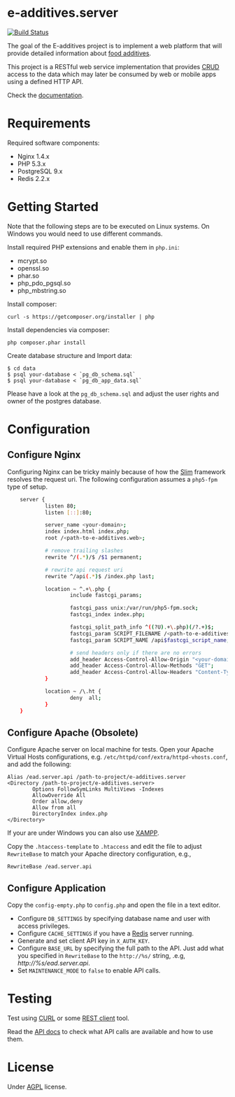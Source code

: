 e-additives.server
==================

[![Build Status](https://travis-ci.org/vexelon-dot-net/e-additives.server.png?branch=master)](https://travis-ci.org/vexelon-dot-net/e-additives.server)

The goal of the E-additives project is to implement a web platform that will provide detailed information about [food additives](http://en.wikipedia.org/wiki/Food_additive).

This project is a RESTful web service implementation that provides [CRUD](http://en.wikipedia.org/wiki/Create,_read,_update_and_delete) access to the data which may later be consumed by web or mobile apps using a defined HTTP API.

Check the [documentation](docs/).

# Requirements

Required software components:

  * Nginx 1.4.x
  * PHP 5.3.x
  * PostgreSQL 9.x
  * Redis 2.2.x

# Getting Started

Note that the following steps are to be executed on Linux systems. On Windows you would need to use different commands.

Install required PHP extensions and enable them in `php.ini`:

  * mcrypt.so
  * openssl.so
  * phar.so
  * php_pdo_pgsql.so
  * php_mbstring.so

Install composer:

    curl -s https://getcomposer.org/installer | php
    
Install dependencies via composer:

    php composer.phar install

Create database structure and Import data:

    $ cd data
    $ psql your-database < `pg_db_schema.sql`
    $ psql your-database < `pg_db_app_data.sql`

Please have a look at the `pg_db_schema.sql` and adjust the user rights and owner of the postgres database.
    
# Configuration

## Configure Nginx

Configuring Nginx can be tricky mainly because of how the [Slim](https://github.com/codeguy/Slim) framework resolves 
the request uri. The following configuration assumes a `php5-fpm` type of setup.

```bash
    server {
            listen 80;
            listen [::]:80;

            server_name <your-domain>;
            index index.html index.php;
            root /<path-to-e-additives.web>;

            # remove trailing slashes
            rewrite ^/(.*)/$ /$1 permanent;

            # rewrite api request uri
            rewrite ^/api(.*)$ /index.php last;

            location ~ ^.+\.php {
                    include fastcgi_params;

                    fastcgi_pass unix:/var/run/php5-fpm.sock;
                    fastcgi_index index.php;

                    fastcgi_split_path_info ^((?U).+\.php)(/?.+)$;
                    fastcgi_param SCRIPT_FILENAME /<path-to-e-additives.server>$fastcgi_script_name;
                    fastcgi_param SCRIPT_NAME /api$fastcgi_script_name;

                    # send headers only if there are no errors
                    add_header Access-Control-Allow-Origin "<your-domain>";
                    add_header Access-Control-Allow-Methods "GET";
                    add_header Access-Control-Allow-Headers "Content-Type, X-Requested-With, X-Authorization";
            }

            location ~ /\.ht {
                    deny  all;
            }
    }
```

## Configure Apache (Obsolete)

Configure Apache server on local machine for tests. Open your Apache Virtual Hosts configurations, e.g. `/etc/httpd/conf/extra/httpd-vhosts.conf`, and add the following:

    Alias /ead.server.api /path-to-project/e-additives.server
    <Directory /path-to-project/e-additives.server>
            Options FollowSymLinks MultiViews -Indexes
            AllowOverride All
            Order allow,deny
            Allow from all
            DirectoryIndex index.php
    </Directory>
    
If your are under Windows you can also use [XAMPP](http://www.apachefriends.org/en/xampp.html).

Copy the `.htaccess-template` to `.htaccess` and edit the file to adjust `RewriteBase` to match your Apache directory configuration, e.g.,

    RewriteBase /ead.server.api

## Configure Application

Copy the `config-empty.php` to `config.php` and open the file in a text editor.

  * Configure `DB_SETTINGS` by specifying database name and user with access privileges.
  * Configure `CACHE_SETTINGS` if you have a [Redis](http://redis.io/) server running.
  * Generate and set client API key in `X_AUTH_KEY`.
  * Configure `BASE_URL` by specifying the full path to the API. Just add what you specified in `RewriteBase` to the `http://%s/` string, .e.g, *http://%s/ead.server.api*.
  * Set `MAINTENANCE_MODE` to `false` to enable API calls.

# Testing

Test using [CURL](http://curl.haxx.se/) or some [REST client](https://chrome.google.com/webstore/detail/postman-rest-client/fdmmgilgnpjigdojojpjoooidkmcomcm) tool.

Read the [API docs](docs/API.md) to check what API calls are available and how to use them.

# License

Under [AGPL](LICENSE) license.
